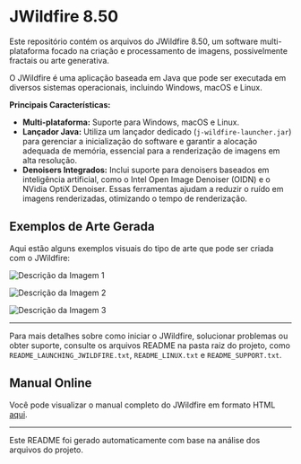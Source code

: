 # JWildfire 8.50

Este repositório contém os arquivos do JWildfire 8.50, um software multi-plataforma focado na criação e processamento de imagens, possivelmente fractais ou arte generativa.

O JWildfire é uma aplicação baseada em Java que pode ser executada em diversos sistemas operacionais, incluindo Windows, macOS e Linux.

**Principais Características:**

*   **Multi-plataforma:** Suporte para Windows, macOS e Linux.
*   **Lançador Java:** Utiliza um lançador dedicado (`j-wildfire-launcher.jar`) para gerenciar a inicialização do software e garantir a alocação adequada de memória, essencial para a renderização de imagens em alta resolução.
*   **Denoisers Integrados:** Inclui suporte para denoisers baseados em inteligência artificial, como o Intel Open Image Denoiser (OIDN) e o NVidia OptiX Denoiser. Essas ferramentas ajudam a reduzir o ruído em imagens renderizadas, otimizando o tempo de renderização.

## Exemplos de Arte Gerada

Aqui estão alguns exemplos visuais do tipo de arte que pode ser criada com o JWildfire:

![Descrição da Imagem 1](caminho/para/sua/imagem1.png)

![Descrição da Imagem 2](caminho/para/sua/imagem2.jpg)

![Descrição da Imagem 3](caminho/para/sua/imagem3.gif)

---

Para mais detalhes sobre como iniciar o JWildfire, solucionar problemas ou obter suporte, consulte os arquivos README na pasta raiz do projeto, como `README_LAUNCHING_JWILDFIRE.txt`, `README_LINUX.txt` e `README_SUPPORT.txt`.

## Manual Online

Você pode visualizar o manual completo do JWildfire em formato HTML [aqui](index-manual.html).

---

Este README foi gerado automaticamente com base na análise dos arquivos do projeto. 
